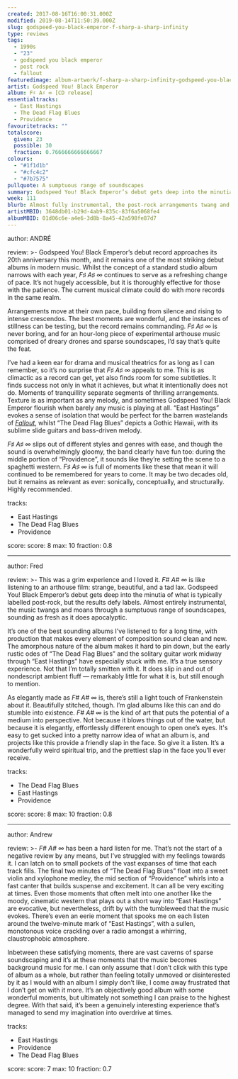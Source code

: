 ```yaml
---
created: 2017-08-16T16:00:31.000Z
modified: 2019-08-14T11:50:39.000Z
slug: godspeed-you-black-emperor-f-sharp-a-sharp-infinity
type: reviews
tags:
  - 1990s
  - "23"
  - godspeed you black emperor
  - post rock
  - fallout
featuredimage: album-artwork/f-sharp-a-sharp-infinity-godspeed-you-black-emperor.jpg
artist: Godspeed You! Black Emperor
album: F♯ A♯ ∞ [CD release]
essentialtracks:
  - East Hastings
  - The Dead Flag Blues
  - Providence
favouritetracks: ""
totalscore:
  given: 23
  possible: 30
  fraction: 0.7666666666666667
colours:
  - "#1f1d1b"
  - "#cfc4c2"
  - "#7b7575"
pullquote: A sumptuous range of soundscapes
summary: Godspeed You! Black Emperor’s debut gets deep into the minutia of what is typically labelled post-rock, but the results defy labels. Almost entirely instrumental, the music twangs and moans through a sumptuous range of soundscapes, sounding as fresh as it does apocalyptic.
week: 111
blurb: Almost fully instrumental, the post-rock arrangements twang and moan through a sumptuous range of soundscapes, sounding as fresh as they do apocalyptic.
artistMBID: 3648db01-b29d-4ab9-835c-83f6a5068fe4
albumMBID: 01d06c6e-a4e6-3d8b-8a45-42a598fe87d7
---
```

author: ANDRÉ

review: >-
  Godspeed You! Black Emperor’s debut record approaches its 20th anniversary this month, and it remains one of the most striking debut albums in modern music. Whilst the concept of a standard studio album narrows with each year, *F♯ A♯ ∞* continues to serve as a refreshing change of pace. It’s not hugely accessible, but it is thoroughly effective for those with the patience. The current musical climate could do with more records in the same realm. 
  
  Arrangements move at their own pace, building from silence and rising to intense crescendos. The best moments are wonderful, and the instances of stillness can be testing, but the record remains commanding. *F♯ A♯ ∞* is never boring, and for an hour-long piece of experimental arthouse music comprised of dreary drones and sparse soundscapes, I’d say that’s quite the feat.
  
  I’ve had a keen ear for drama and musical theatrics for as long as I can remember, so it’s no surprise that *F♯ A♯ ∞* appeals to me. This is as climactic as a record can get, yet also finds room for some subtleties. It finds success not only in what it achieves, but what it intentionally does not do. Moments of tranquillity separate segments of thrilling arrangements. Texture is as important as any melody, and sometimes Godspeed You! Black Emperor flourish when barely any music is playing at all. “East Hastings” evokes a sense of isolation that would be perfect for the barren wastelands of [*Fallout*](/articles/world-on-fire-the-music-of-fallout-3/), whilst “The Dead Flag Blues” depicts a Gothic Hawaii, with its sublime slide guitars and bass-driven melody. 
  
  *F♯ A♯ ∞* slips out of different styles and genres with ease, and though the sound is overwhelmingly gloomy, the band clearly have fun too: during the middle portion of “Providence”, it sounds like they’re setting the scene to a spaghetti western. *F♯ A♯ ∞* is full of moments like these that mean it will continued to be remembered for years to come. It may be two decades old, but it remains as relevant as ever: sonically, conceptually, and structurally. Highly recommended.

tracks:
  - East Hastings
  - ­­The Dead Flag Blues
  - ­­Providence

score:
  score: 8
  max: 10
  fraction: 0.8

---
author: Fred

review: >-
  This was a grim experience and I loved it. *F# A# ∞* is like listening to an arthouse film: strange, beautiful, and a tad lax. Godspeed You! Black Emperor’s debut gets deep into the minutia of what is typically labelled post-rock, but the results defy labels. Almost entirely instrumental, the music twangs and moans through a sumptuous range of soundscapes, sounding as fresh as it does apocalyptic. 
  
  It’s one of the best sounding albums I’ve listened to for a long time, with production that makes every element of composition sound clean and new. The amorphous nature of the album makes it hard to pin down, but the early rustic odes of “The Dead Flag Blues” and the solitary guitar work midway through “East Hastings” have especially stuck with me. It’s a true sensory experience. Not that I’m totally smitten with it. It does slip in and out of nondescript ambient fluff — remarkably little for what it is, but still enough to mention. 
  
  As elegantly made as *F# A# ∞* is, there’s still a light touch of Frankenstein about it. Beautifully stitched, though. I’m glad albums like this can and do stumble into existence. *F# A# ∞* is the kind of art that puts the potential of a medium into perspective. Not because it blows things out of the water, but because it is elegantly, effortlessly different enough to open one’s eyes. It's easy to get sucked into a pretty narrow idea of what an album is, and projects like this provide a friendly slap in the face. So give it a listen. It’s a wonderfully weird spiritual trip, and the prettiest slap in the face you’ll ever receive.

tracks:
  - The Dead Flag Blues
  - ­­East Hastings
  - ­­Providence

score:
  score: 8
  max: 10
  fraction: 0.8

---
author: Andrew

review: >-
  *F# A# ∞* has been a hard listen for me. That’s not the start of a negative review by any means, but I’ve struggled with my feelings towards it. I can latch on to small pockets of the vast expanses of time that each track fills. The final two minutes of “The Dead Flag Blues” float into a sweet violin and xylophone medley, the mid section of “Providence” whirls into a fast canter that builds suspense and excitement. It can all be very exciting at times. Even those moments that often melt into one another like the moody, cinematic western that plays out a short way into “East Hastings” are evocative, but nevertheless, drift by with the tumbleweed that the music evokes. There’s even an eerie moment that spooks me on each listen around the twelve-minute mark of “East Hastings”, with a sullen, monotonous voice crackling over a radio amongst a whirring, claustrophobic atmosphere. 
  
  Inbetween these satisfying moments, there are vast caverns of sparse soundscaping and it’s at these moments that the music becomes background music for me. I can only assume that I don’t click with this type of album as a whole, but rather than feeling totally unmoved or disinterested by it as I would with an album I simply don’t like, I come away frustrated that I don’t get on with it more. It’s an objectively good album with some wonderful moments, but ultimately not something I can praise to the highest degree. With that said, it’s been a genuinely interesting experience that’s managed to send my imagination into overdrive at times.

tracks:
  - East Hastings
  - ­­Providence
  - ­­The Dead Flag Blues

score:
  score: 7
  max: 10
  fraction: 0.7

